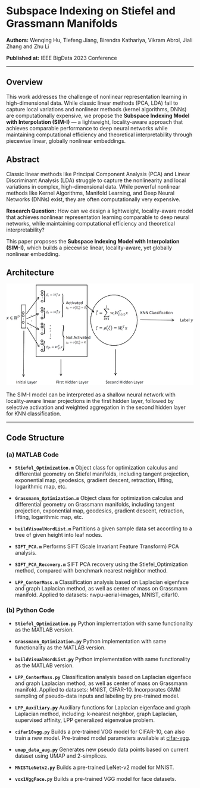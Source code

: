 # Subspace Indexing on Stiefel and Grassmann Manifolds

**Authors:** Wenqing Hu, Tiefeng Jiang, Birendra Kathariya, Vikram Abrol, Jiali Zhang and Zhu Li

**Published at:** IEEE BigData 2023 Conference

---

## Overview

This work addresses the challenge of nonlinear representation learning in high-dimensional data. While classic linear methods (PCA, LDA) fail to capture local variations and nonlinear methods (kernel algorithms, DNNs) are computationally expensive, we propose the **Subspace Indexing Model with Interpolation (SIM-I)** — a lightweight, locality-aware approach that achieves comparable performance to deep neural networks while maintaining computational efficiency and theoretical interpretability through piecewise linear, globally nonlinear embeddings.

## Abstract

Classic linear methods like Principal Component Analysis (PCA) and Linear Discriminant Analysis (LDA) struggle to capture the nonlinearity and local variations in complex, high-dimensional data. While powerful nonlinear methods like Kernel Algorithms, Manifold Learning, and Deep Neural Networks (DNNs) exist, they are often computationally very expensive.

**Research Question:** How can we design a lightweight, locality-aware model that achieves nonlinear representation learning comparable to deep neural networks, while maintaining computational efficiency and theoretical interpretability?

This paper proposes the **Subspace Indexing Model with Interpolation (SIM-I)**, which builds a piecewise linear, locality-aware, yet globally nonlinear embedding.

## Architecture

![LIE Architecture](LIE%20build%20from%20SIM-I%20interpreted%20as%20a%20shallow%20network.png)

The SIM-I model can be interpreted as a shallow neural network with locality-aware linear projections in the first hidden layer, followed by selective activation and weighted aggregation in the second hidden layer for KNN classification.

---

## Code Structure

### (a) MATLAB Code

- **`Stiefel_Optimization.m`**
  Object class for optimization calculus and differential geometry on Stiefel manifolds, including tangent projection, exponential map, geodesics, gradient descent, retraction, lifting, logarithmic map, etc.

- **`Grassmann_Optimization.m`**
  Object class for optimization calculus and differential geometry on Grassmann manifolds, including tangent projection, exponential map, geodesics, gradient descent, retraction, lifting, logarithmic map, etc.

- **`buildVisualWordList.m`**
  Partitions a given sample data set according to a tree of given height into leaf nodes.

- **`SIFT_PCA.m`**
  Performs SIFT (Scale Invariant Feature Transform) PCA analysis.

- **`SIFT_PCA_Recovery.m`**
  SIFT PCA recovery using the Stiefel_Optimization method, compared with benchmark nearest neighbor method.

- **`LPP_CenterMass.m`**
  Classification analysis based on Laplacian eigenface and graph Laplacian method, as well as center of mass on Grassmann manifold. Applied to datasets: nwpu-aerial-images, MNIST, cifar10.

### (b) Python Code

- **`Stiefel_Optimization.py`**
  Python implementation with same functionality as the MATLAB version.

- **`Grassmann_Optimization.py`**
  Python implementation with same functionality as the MATLAB version.

- **`buildVisualWordList.py`**
  Python implementation with same functionality as the MATLAB version.

- **`LPP_CenterMass.py`**
  Classification analysis based on Laplacian eigenface and graph Laplacian method, as well as center of mass on Grassmann manifold. Applied to datasets: MNIST, CIFAR-10. Incorporates GMM sampling of pseudo-data inputs and labeling by pre-trained model.

- **`LPP_Auxiliary.py`**
  Auxiliary functions for Laplacian eigenface and graph Laplacian method, including: k-nearest neighbor, graph Laplacian, supervised affinity, LPP generalized eigenvalue problem.

- **`cifar10vgg.py`**
  Builds a pre-trained VGG model for CIFAR-10, can also train a new model. Pre-trained model parameters available at [cifar-vgg](https://github.com/geifmany/cifar-vgg).

- **`umap_data_aug.py`**
  Generates new pseudo data points based on current dataset using UMAP and 2-simplices.

- **`MNISTLeNetv2.py`**
  Builds a pre-trained LeNet-v2 model for MNIST.

- **`vox1VggFace.py`**
  Builds a pre-trained VGG model for face datasets.
